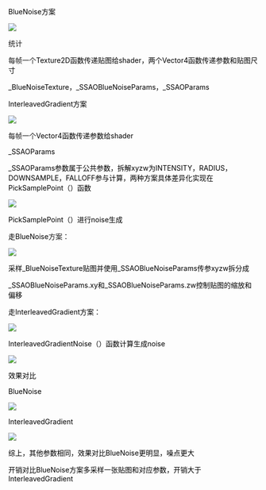 <font style="color:black;">BlueNoise方案</font>

![](https://cdn.nlark.com/yuque/0/2024/png/45145007/1719394601092-8e0adb78-66e5-4492-b72e-b57024a7c54d.png)

统计

每帧一个<font style="color:black;">Texture2D</font><font style="color:black;">函数传递贴图给</font><font style="color:black;">shader</font><font style="color:black;">，两个</font><font style="color:black;">Vector4</font><font style="color:black;">函数传递参数和贴图尺寸</font>

<font style="color:black;">_BlueNoiseTexture，_SSAOBlueNoiseParams，_SSAOParams</font>

<font style="color:black;"></font>

<font style="color:black;">InterleavedGradient方案</font>

![](https://cdn.nlark.com/yuque/0/2024/png/45145007/1719394638854-d37195be-9454-48ca-99cf-455282e6e640.png)

每帧一个<font style="color:black;">Vector4函数传递参数给shader</font>

<font style="color:black;">_SSAOParams</font>

<font style="color:black;"></font>

<font style="color:black;">_SSAOParams参数属于公共参数，拆解xyzw为INTENSITY，RADIUS，DOWNSAMPLE，FALLOFF参与计算，两种方案具体差异化实现在PickSamplePoint（）函数</font>

![](https://cdn.nlark.com/yuque/0/2024/png/45145007/1719394660045-2c8a83db-1849-4110-8a80-3336855936c1.png)

<font style="color:black;">PickSamplePoint</font><font style="color:black;">（）进行</font><font style="color:black;">noise</font><font style="color:black;">生成</font>

<font style="color:black;">走BlueNoise</font>方案：

![](https://cdn.nlark.com/yuque/0/2024/png/45145007/1719394675963-f107ea98-d5c9-4739-93cb-411cbe41d617.png)

<font style="color:black;">采样</font><font style="color:black;">_BlueNoiseTexture</font><font style="color:black;">贴图并使用</font><font style="color:black;">_SSAOBlueNoiseParams</font><font style="color:black;">传参</font><font style="color:black;">xyzw</font><font style="color:black;">拆分成</font>

<font style="color:black;">_SSAOBlueNoiseParams.xy和_SSAOBlueNoiseParams.zw控制贴图的缩放和偏移</font>

<font style="color:black;"></font>

<font style="color:black;">走InterleavedGradient方案：</font>

![](https://cdn.nlark.com/yuque/0/2024/png/45145007/1719394693496-e49e8a87-531a-420b-b5e9-343e50c73f04.png)

<font style="color:black;">InterleavedGradientNoise（）函数计算生成noise</font>

![](https://cdn.nlark.com/yuque/0/2024/png/45145007/1719394713600-8772a5e4-b62a-43bd-ab5c-e831f72acc50.png)





<font style="color:black;">效果对比</font>

<font style="color:black;">BlueNoise</font>

![](https://cdn.nlark.com/yuque/0/2024/png/45145007/1719394725056-47ea411e-b64b-4b5c-a5a6-435d06c10ee7.png)

<font style="color:black;">InterleavedGradient</font>

![](https://cdn.nlark.com/yuque/0/2024/png/45145007/1719394734165-b4d5388a-f951-4a54-b481-90ebc5225950.png)

<font style="color:black;">综上，其他参数相同，效果对比BlueNoise更明显，噪点更大</font>

<font style="color:black;">开销对比BlueNoise方案多采样一张贴图和对应参数，开销大于InterleavedGradient</font>

